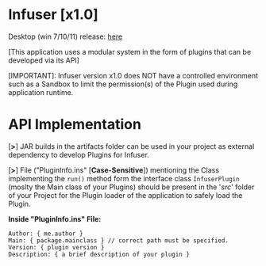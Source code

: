 # Infuser [x1.0]

Desktop (win 7/10/11) release: [here ](https://discord.gg/d9rFtgkBXK)

[This application uses a modular system in the form of plugins that can be developed via its API]

[IMPORTANT]: Infuser version x1.0 does NOT have a controlled environment such as a Sandbox
                     to limit the permission(s) of the Plugin used during application runtime. 
# API Implementation

[**>**] JAR builds in the artifacts folder can be used in your project as external dependency to develop Plugins for Infuser.

[**>**] File ("PluginInfo.ins" [**Case-Sensitive**]) mentioning the Class implementing the `run()` method form the interface class `InfuserPlugin` (moslty the Main class of your Plugins) should be present in the '*src*' folder of your Project for the Plugin loader of the application to safely load the Plugin.

**Inside "PluginInfo.ins" File:**

```
Author: { me.author }
Main: { package.mainclass } // correct path must be specified.
Version: { plugin version }
Description: { a brief description of your plugin }
